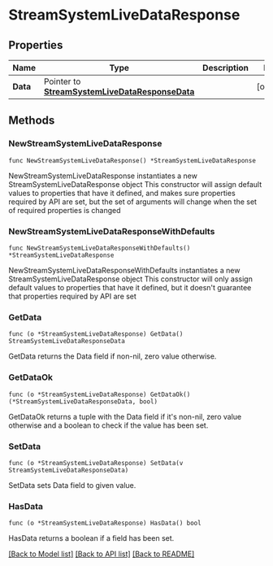 # StreamSystemLiveDataResponse

## Properties

Name | Type | Description | Notes
------------ | ------------- | ------------- | -------------
**Data** | Pointer to [**StreamSystemLiveDataResponseData**](StreamSystemLiveDataResponseData.md) |  | [optional] 

## Methods

### NewStreamSystemLiveDataResponse

`func NewStreamSystemLiveDataResponse() *StreamSystemLiveDataResponse`

NewStreamSystemLiveDataResponse instantiates a new StreamSystemLiveDataResponse object
This constructor will assign default values to properties that have it defined,
and makes sure properties required by API are set, but the set of arguments
will change when the set of required properties is changed

### NewStreamSystemLiveDataResponseWithDefaults

`func NewStreamSystemLiveDataResponseWithDefaults() *StreamSystemLiveDataResponse`

NewStreamSystemLiveDataResponseWithDefaults instantiates a new StreamSystemLiveDataResponse object
This constructor will only assign default values to properties that have it defined,
but it doesn't guarantee that properties required by API are set

### GetData

`func (o *StreamSystemLiveDataResponse) GetData() StreamSystemLiveDataResponseData`

GetData returns the Data field if non-nil, zero value otherwise.

### GetDataOk

`func (o *StreamSystemLiveDataResponse) GetDataOk() (*StreamSystemLiveDataResponseData, bool)`

GetDataOk returns a tuple with the Data field if it's non-nil, zero value otherwise
and a boolean to check if the value has been set.

### SetData

`func (o *StreamSystemLiveDataResponse) SetData(v StreamSystemLiveDataResponseData)`

SetData sets Data field to given value.

### HasData

`func (o *StreamSystemLiveDataResponse) HasData() bool`

HasData returns a boolean if a field has been set.


[[Back to Model list]](../README.md#documentation-for-models) [[Back to API list]](../README.md#documentation-for-api-endpoints) [[Back to README]](../README.md)


